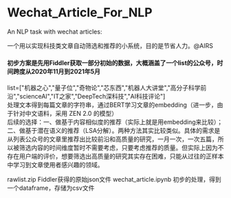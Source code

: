 # Wechat_Article_For_NLP
An NLP task with wechat articles:

一个用以实现科技类文章自动筛选和推荐的小系统，目的是节省人力。@AIRS

#### 初步方案是先用Fiddler获取一部分初始的数据，大概涵盖了一个list的公众号，时间跨度从2020年11月到2021年5月
list=["机器之心","量子位","奇物论","芯东西","机器人大讲堂","高分子科学前沿","scienceAI","IT之家","DeepTech深科技","AI科技评论"]  
处理文本得到每篇文章的字符串，通过BERT学习文章的embedding（进一步，由于针对中文语料，采用 ZEN 2.0 的模型）  
后续的选择：一、做基于内容相似度的推荐（实际上就是用embedding来比较）；二、做基于潜在语义的推荐（LSA分解）。两种方法其实比较类似。具体的需求是从列表公众号的文章里推荐出比较前沿和高质量的研究，一月一次，一次五篇，所以被筛选内容的时间维度暂时不需要考虑，只要考虑推荐的质量。但实际上因为不存在用户端的评价，想要筛选出高质量的研究其实存在困难，只能从过往的正样本中学习到文章使用者感兴趣的领域。

rawlist.zip Fiddler获得的原始json文件
wechat_article.ipynb 初步的处理，得到一个dataframe，存储为csv文件
